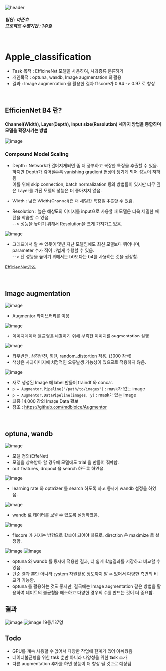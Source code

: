 ![header](https://capsule-render.vercel.app/api?type=waving&color=auto&height=200&text=Welcome!%20&fontSize=60&fontAlignY=40&desc=I'm%20joonho)
##### 팀원 : 마준호 <br/>프로젝트 수행기간 : 1주일<br/><br/><br/>

# Apple_classification
* Task 목적 : EfficineNet 모델을 사용하여, 사과종류 분류하기
* 개인목적 : optuna, wandb, Image augmentation 의 활용
* 결과 : Image augmentation 을 활용한 결과 f1score가 0.94 -> 0.97 로 향상
<br/>
  
  

## EfficienNet B4 란?
#### Channel(Width), Layer(Depth), Input size(Resolution) 세가지 방법을 종합하며 모델을 확장시키는 방법
![image](https://user-images.githubusercontent.com/103080228/204213819-e471b4af-d690-4a32-82e8-72c79ea6ea91.png)

### Compound Model Scaling
* Depth : Network가 깊어지게되면 좀 더 풍부하고 복잡한 특징을 추출할 수 있음. 하지만 Depth가 깊어질수록 vanishing gradient 현상이 생기게 되어 성능이 저하됨<br/>이를 위해 skip connection, batch normalization 등의 방법들이 있지만 너무 깊은 Layer를 가진 모델의 성능은 더 좋아지지 않음.

* Width : 넓은 Width(Channel)은 더 세밀한 특징을 추출할 수 있음. 

* Resolution : 높은 해상도의 이미지를 input으로 사용할 때 모델은 더욱 세밀한 패턴을 학습할 수 있음.<br/> --> 성능을 높이기 위해서 Resolution을 크게 가져가고 있음.

![image](https://user-images.githubusercontent.com/103080228/204216545-0afc2252-21c0-4a6a-8616-b28e20595856.png)
* 그래프에서 알 수 있듯이 몇년 지난 모델임에도 최신 모델보다 뛰어나며, parameter 수가 적어 가볍게 수행할 수 있음.<br/>--> 단 성능을 높이기 위해서는 b0보다는 b4를 사용하는 것을 권장함.

[EfficienNet참조](https://visionhong.tistory.com/19)
<br/><br/><br/>

## Image augmentation

![image](https://user-images.githubusercontent.com/103080228/204218063-8fbeb6e2-ff6e-4ea0-946b-6901bca71c7a.png)

* Augmentor 라이브러리를 이용

![image](https://user-images.githubusercontent.com/103080228/204218419-fbc5abde-eaa6-408e-91c1-106c2e319cca.png)

* 이미지데이터 불균형을 해결하기 위해 부족한 이미지를 augmentation 실행

![image](https://user-images.githubusercontent.com/103080228/204218739-748bd06b-9906-4709-b5d0-ac3969e003fe.png)

* 좌우반전, 상하반전, 회전, random_distortion 적용. (2000 장씩)
* 색상은 사과이미지에 치명적인 오류발생 가능성이 있으므로 적용하지 않음.

![image](https://user-images.githubusercontent.com/103080228/204219059-cf6a9ae5-a8c1-48cc-bf3f-67072ae2c8fc.png)

* 새로 생성된 Image 에 label 만들어 traindf 와 concat.
* `p = Augmentor.Pipeline("/path/to/images")` : mask가 없는 image
* `p = Augmentor.DataPipeline(images, y)` : mask가 있는 image
* 최종 14,000 장의 Image Data 확보
* 참조 : https://github.com/mdbloice/Augmentor
<br/><br/><br/>

## optuna, wandb

![image](https://user-images.githubusercontent.com/103080228/204221791-abf5c2f5-890e-4f0a-bf10-100ea2b9208d.png)

* 모델 정의(EffeNet)
* 모델을 상속받아 할 경우에 모델에도 trial 을 만들어 줘야함.
* out_features, dropout 을 search 하도록 하였음.

![image](https://user-images.githubusercontent.com/103080228/204223163-07a0093b-38fb-4779-be3c-b5db83b52df7.png)

* learning rate 와 optmizer 를 search 하도록 하고 동시에 wandb 설정을 하였음.

![image](https://user-images.githubusercontent.com/103080228/204223777-4dd04e17-8b10-4214-855c-a83095af5f9d.png)

* wandb 로 데이터를 보낼 수 있도록 설정하였음.

![image](https://user-images.githubusercontent.com/103080228/204224092-b566f873-cb53-4728-b6f3-2f65d6f3c32b.png)

* f1score 가 커지는 방향으로 학습이 되어야 하므로, direction 은 maximize 로 설정함.

![image](https://user-images.githubusercontent.com/103080228/204224415-86e7c480-8459-45a4-97c4-41633d66667a.png)
![image](https://user-images.githubusercontent.com/103080228/204224802-b7742c0e-d40f-4a6d-a80d-8aa291f304de.png)

* optuna 와 wandb 를 동시에 적용한 결과, 더 쉽게 학습결과를 저장하고 비교할 수 있음.
* 단순 결과 뿐만 아니라 system 자원활용 정도까지 알 수 있어서 다양한 측면의 비교가 가능함.
* optuna 를 활용하는 것도 좋지만, 결국에는 Image augmentation 같은 방법을 활용하여 데이트의 불균형을 해소하고 다양한 경우의 수를 만드는 것이 더 중요함.

## 결과
![image](https://user-images.githubusercontent.com/103080228/204226256-5ad0e119-7253-47f7-a7f6-6e39adedee91.png)
![image](https://user-images.githubusercontent.com/103080228/204226648-65f011e1-28db-4b9f-a1f7-06de4177a458.png)
19등/137명


## Todo
* GPU를 계속 사용할 수 없어서 다양한 작업에 한계가 있어 아쉬웠음
* 데이터불균형을 위한 task 뿐만 아니라 다양성을 위한 task 추가
* 다른 augmentation 추가를 하면 성능이 더 향상 될 것으로 예상됨






















